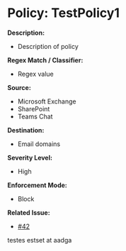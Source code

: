 # Policy: TestPolicy1

**Description:**  
- Description of policy

**Regex Match / Classifier:**  
- Regex value

**Source:**  
- Microsoft Exchange
- SharePoint
- Teams Chat

**Destination:**  
- Email domains

**Severity Level:** 
- High

**Enforcement Mode:** 
- Block

**Related Issue:** 
- [#42](https://github.com/chris-couture/Test-Repo/issues/1)

testes estset at aadga
